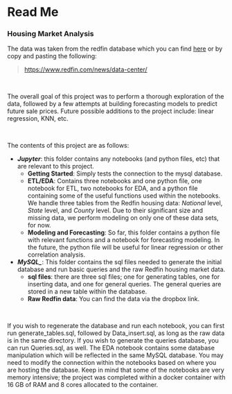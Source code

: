 # Read Me

### Housing Market Analysis

The data was taken from the redfin database which you can find [here](#https://www.redfin.com/news/data-center/) or by copy and pasting the following:

> https://www.redfin.com/news/data-center/


<br>

The overall goal of this project was to perform a thorough exploration of the data, followed by a few attempts at building forecasting models to predict future sale prices. Future possible additions to the project include: linear regression, KNN, etc.

<br>

The contents of this project are as follows:
- ***Jupyter***: this folder contains any notebooks (and python files, etc) that are relevant to this project.
    - **Getting Started**: Simply tests the connection to the mysql database.
    - **ETL/EDA**: Contains three notebooks and one python file, one notebook for ETL, two notebooks for EDA, and a python file containing some of the useful functions used within the notebooks. We handle three tables from the Redfin housing data: *National* level, *State* level, and *County* level. Due to their significant size and missing data, we perform modeling on only one of these data sets, for now.
    - **Modeling and Forecasting**: So far, this folder contains a python file with relevant functions and a notebook for forecasting modeling. In the future, the python file will be useful for linear regression or other correlation analysis. 
- ***MySQL_***: This folder contains the sql files needed to generate the initial database and run basic queries and the raw Redfin housing market data.
    - **sql files**: there are three sql files; one for generating tables, one for inserting data, and one for general queries. The general queries are stored in a new table within the database.
    - **Raw Redfin data**: You can find the data via the dropbox link.

<br>

If you wish to regenerate the database and run each notebook, you can first run generate_tables.sql, followed by Data_insert.sql, as long as the raw data is in the same directory. If you wish to generate the queries database, you can run Queries.sql, as well. The EDA notebook contains some database manipulation which will be reflected in the same  MySQL database. You may need to modify the connection within the notebooks based on where you are hosting the database. Keep in mind that some of the notebooks are very memory intensive; the project was completed within a docker container with 16 GB of RAM and 8 cores allocated to the container.

